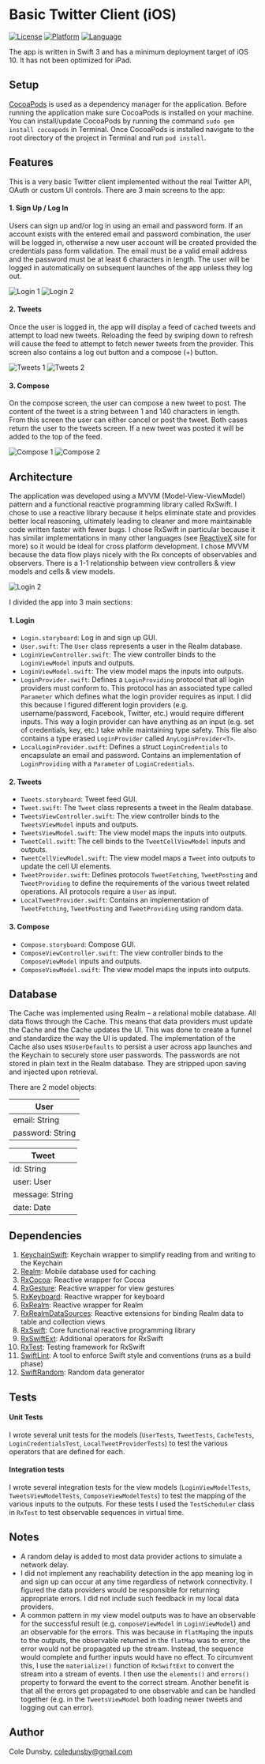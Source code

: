 # Basic Twitter Client (iOS)

[![License](https://img.shields.io/badge/license-MIT-blue.svg?style=flat)](http://cocoapods.org/pods/CDCodabarView)
[![Platform](https://img.shields.io/cocoapods/p/CDCodabarView.svg?style=flat)](http://cocoapods.org/pods/CDCodabarView)
[![Language](http://img.shields.io/badge/language-swift-orange.svg?style=flat
             )](https://developer.apple.com/swift/)

The app is written in Swift 3 and has a minimum deployment target of iOS 10. It has not been optimized for iPad.

## Setup
[CocoaPods](http://cocoapods.org) is used as a dependency manager for the application. Before running the application make sure CocoaPods is installed on your machine. You can install/update CocoaPods by running the command `sudo gem install cocoapods` in Terminal. Once CocoaPods is installed navigate to the root directory of the project in Terminal and run `pod install`.

## Features
This is a very basic Twitter client implemented without the real Twitter API, OAuth or custom UI controls. There are 3 main screens to the app:
#### 1. Sign Up / Log In
Users can sign up and/or log in using an email and password form. If an account exists with the entered email and password combination, the user will be logged in, otherwise a new user account will be created provided the credentials pass form validation. The email must be a valid email address and the password must be at least 6 characters in length. The user will be logged in automatically on subsequent launches of the app unless they log out.

![Login 1](Images/login1.png)
![Login 2](Images/login2.png)

#### 2. Tweets
Once the user is logged in, the app will display a feed of cached tweets and attempt to load new tweets. Reloading the feed by swiping down to refresh will cause the feed to attempt to fetch newer tweets from the provider. This screen also contains a log out button and a compose (+) button.

![Tweets 1](Images/tweets1.png)
![Tweets 2](Images/tweets2.png)

#### 3. Compose
On the compose screen, the user can compose a new tweet to post. The content of the tweet is a string between 1 and 140 characters in length. From this screen the user can either cancel or post the tweet. Both cases return the user to the tweets screen. If a new tweet was posted it will be added to the top of the feed.

![Compose 1](Images/compose1.png)
![Compose 2](Images/compose2.png)

## Architecture
The application was developed using a MVVM (Model-View-ViewModel) pattern and a functional reactive programming library called RxSwift. I chose to use a reactive library because it helps eliminate state and provides better local reasoning, ultimately leading to cleaner and more maintainable code written faster with fewer bugs. I chose RxSwift in particular because it has similar implementations in many other languages (see [ReactiveX](http://reactivex.io/languages.html) site for more) so it would be ideal for cross platform development. I chose MVVM because the data flow plays nicely with the Rx concepts of observables and observers. There is a 1-1 relationship between view controllers & view models and cells & view models.

![Login 2](Images/mvvm.png)

I divided the app into 3 main sections:

#### 1. Login
 - `Login.storyboard`: Log in and sign up GUI.
 - `User.swift`: The `User` class represents a user in the Realm database.
 - `LoginViewController.swift`: The view controller binds to the `LoginViewModel` inputs and outputs.
 - `LoginViewModel.swift`: The view model maps the inputs into outputs.
 - `LoginProvider.swift`: Defines a `LoginProviding` protocol that all login providers must conform to. This protocol has an associated type called `Parameter` which defines what the login provider requires as input. I did this because I figured different login providers (e.g. username/password, Facebook, Twitter, etc.) would require different inputs. This way a login provider can have anything as an input (e.g. set of credentials, key, etc.) take while maintaining type safety. This file also contains a type erased `LoginProvider` called `AnyLoginProvider<T>`.
 - `LocalLoginProvider.swift`: Defines a struct `LoginCredentials` to encapsulate an email and password. Contains an implementation of `LoginProviding` with a `Parameter` of `LoginCredentials`.

#### 2. Tweets
 - `Tweets.storyboard`: Tweet feed GUI.
 - `Tweet.swift`: The `Tweet` class represents a tweet in the Realm database.
 - `TweetsViewController.swift`: The view controller binds to the `TweetsViewModel` inputs and outputs.
 - `TweetsViewModel.swift`: The view model maps the inputs into outputs.
 - `TweetCell.swift`: The cell binds to the `TweetCellViewModel` inputs and outputs.
 - `TweetCellViewModel.swift`: The view model maps a `Tweet` into outputs to update the cell UI elements.
 - `TweetProvider.swift`: Defines protocols `TweetFetching`, `TweetPosting` and `TweetProviding` to define the requirements of the various tweet related operations. All protocols require a `User` as input.
 - `LocalTweetProvider.swift`: Contains an implementation of `TweetFetching`, `TweetPosting` and `TweetProviding` using random data.

#### 3. Compose
 - `Compose.storyboard`: Compose GUI.
 - `ComposeViewController.swift`: The view controller binds to the `ComposeViewModel` inputs and outputs.
 - `ComposeViewModel.swift`: The view model maps the inputs into outputs.

## Database

The Cache was implemented using Realm – a relational mobile database. All data flows through the Cache. This means that data providers must update the Cache and the Cache updates the UI. This was done to create a funnel and standardize the way the UI is updated. The implementation of the Cache also uses `NSUserDefaults` to persist a user across app launches and the Keychain to securely store user passwords. The passwords are not stored in plain text in the Realm database. They are stripped upon saving and injected upon retrieval.

There are 2 model objects:

| User             |
| ---------------- |
| email: String    |
| password: String |

| Tweet           |
| --------------- |
| id: String      |
| user: User      |
| message: String |
| date: Date      |

## Dependencies
 1. [KeychainSwift](https://github.com/evgenyneu/keychain-swift): Keychain wrapper to simplify reading from and writing to the Keychain
 2. [Realm](https://github.com/realm/realm-cocoa): Mobile database used for caching
 2. [RxCocoa](https://github.com/ReactiveX/RxSwift/tree/master/RxCocoa): Reactive wrapper for Cocoa
 3. [RxGesture](https://github.com/Coledunsby/RxGesture): Reactive wrapper for view gestures
 4. [RxKeyboard](https://github.com/RxSwiftCommunity/RxKeyboard): Reactive wrapper for keyboard
 5. [RxRealm](https://github.com/RxSwiftCommunity/RxRealm): Reactive wrapper for Realm
 6. [RxRealmDataSources](https://github.com/RxSwiftCommunity/RxRealmDataSources): Reactive extensions for binding Realm data to table and collection views
 7. [RxSwift](https://github.com/ReactiveX/RxSwift): Core functional reactive programming library
 8. [RxSwiftExt](https://github.com/RxSwiftCommunity/RxSwiftExt): Additional operators for RxSwift
 9. [RxTest](https://github.com/ReactiveX/RxSwift/tree/master/RxTest): Testing framework for RxSwift
 10. [SwiftLint](https://github.com/realm/SwiftLint): A tool to enforce Swift style and conventions (runs as a build phase)
 11. [SwiftRandom](https://github.com/thellimist/SwiftRandom): Random data generator

## Tests
#### Unit Tests
I wrote several unit tests for the models (`UserTests`, `TweetTests`, `CacheTests`, `LoginCredentialsTest`, `LocalTweetProviderTests`) to test the various operators that are defined for each.
#### Integration tests
I wrote several integration tests for the view models (`LoginViewModelTests`, `TweetsViewModelTests`, `ComposeViewModelTests`) to test the mapping of the various inputs to the outputs. For these tests I used the `TestScheduler` class in `RxTest` to test observable sequences in virtual time.

## Notes
 - A random delay is added to most data provider actions to simulate a network delay.
 - I did not implement any reachability detection in the app meaning log in and sign up can occur at any time regardless of network connectivity. I figured the data providers would be responsible for returning appropriate errors. I did not include such feedback in my local data providers.
 - A common pattern in my view model outputs was to have an observable for the successful result (e.g. `composeViewModel` in `LoginViewModel`) and an observable for the errors. This was because in `flatMap`ing the inputs to the outputs, the observable returned in the `flatMap` was to error, the error would not be propagated up the stream. Instead, the sequence would complete and further inputs would have no effect. To circumvent this, I use the `materialize()` function of `RxSwiftExt` to convert the stream into a stream of events. I then use the `elements()` and `errors()` property to forward the event to the correct stream. Another benefit is that all the errors get propagated to one observable and can be handled together (e.g. in the `TweetsViewModel` both loading newer tweets and logging out can error).

## Author
Cole Dunsby, coledunsby@gmail.com
